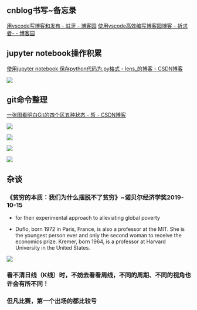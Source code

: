 
## cnblog书写~备忘录


[用vscode写博客和发布 - 蛀牙 - 博客园](https://www.cnblogs.com/caipeiyu/p/5475761.html)
[使用vscode高效编写博客园博客 - 祈求者- - 博客园](https://www.cnblogs.com/invoker-/p/9005558.html)

## jupyter notebook操作积累

[使用jupyter notebook 保存python代码为.py格式 - lens_的博客 - CSDN博客](https://blog.csdn.net/lens___/article/details/84373341)

![](https://img2018.cnblogs.com/blog/1588269/201910/1588269-20191015095800862-1008292221.png)

## git命令整理

[一张图看明白Git的四个区五种状态 - 哲 - CSDN博客](https://blog.csdn.net/ivan820819/article/details/78816578)

![](https://img2018.cnblogs.com/blog/1588269/201910/1588269-20191015103750835-475237180.png)

![](https://img2018.cnblogs.com/blog/1588269/201910/1588269-20191015110426949-2093213876.png)

![](https://img2018.cnblogs.com/blog/1588269/201910/1588269-20191015110227765-833567304.png)

![](https://img2018.cnblogs.com/blog/1588269/201910/1588269-20191015110234627-339900124.png)

## 杂谈

### 《贫穷的本质：我们为什么摆脱不了贫穷》~诺贝尔经济学奖2019-10-15

* for their experimental approach to alleviating global poverty

* Duflo, born 1972 in Paris, France, is also a professor at the MIT. She is the youngest person ever and only the second woman to receive the economics prize. Kremer, born 1964, is a professor at Harvard University in the United States.

![](https://img2018.cnblogs.com/blog/1588269/201910/1588269-20191015141843571-667146980.png)

### 看不清日线（K线）时，不妨去看看周线，不同的周期、不同的视角也许会有所不同！

### 但凡比赛，第一个出场的都比较亏